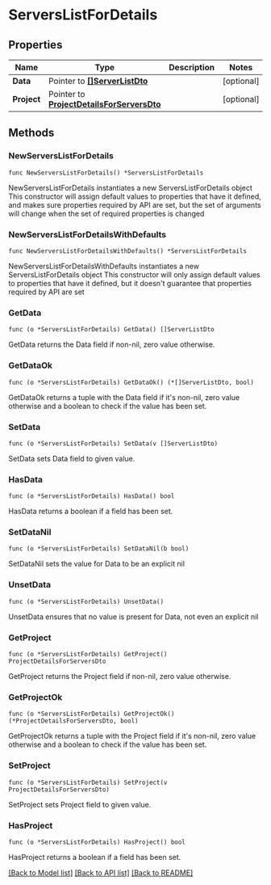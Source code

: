 # ServersListForDetails

## Properties

Name | Type | Description | Notes
------------ | ------------- | ------------- | -------------
**Data** | Pointer to [**[]ServerListDto**](ServerListDto.md) |  | [optional] 
**Project** | Pointer to [**ProjectDetailsForServersDto**](ProjectDetailsForServersDto.md) |  | [optional] 

## Methods

### NewServersListForDetails

`func NewServersListForDetails() *ServersListForDetails`

NewServersListForDetails instantiates a new ServersListForDetails object
This constructor will assign default values to properties that have it defined,
and makes sure properties required by API are set, but the set of arguments
will change when the set of required properties is changed

### NewServersListForDetailsWithDefaults

`func NewServersListForDetailsWithDefaults() *ServersListForDetails`

NewServersListForDetailsWithDefaults instantiates a new ServersListForDetails object
This constructor will only assign default values to properties that have it defined,
but it doesn't guarantee that properties required by API are set

### GetData

`func (o *ServersListForDetails) GetData() []ServerListDto`

GetData returns the Data field if non-nil, zero value otherwise.

### GetDataOk

`func (o *ServersListForDetails) GetDataOk() (*[]ServerListDto, bool)`

GetDataOk returns a tuple with the Data field if it's non-nil, zero value otherwise
and a boolean to check if the value has been set.

### SetData

`func (o *ServersListForDetails) SetData(v []ServerListDto)`

SetData sets Data field to given value.

### HasData

`func (o *ServersListForDetails) HasData() bool`

HasData returns a boolean if a field has been set.

### SetDataNil

`func (o *ServersListForDetails) SetDataNil(b bool)`

 SetDataNil sets the value for Data to be an explicit nil

### UnsetData
`func (o *ServersListForDetails) UnsetData()`

UnsetData ensures that no value is present for Data, not even an explicit nil
### GetProject

`func (o *ServersListForDetails) GetProject() ProjectDetailsForServersDto`

GetProject returns the Project field if non-nil, zero value otherwise.

### GetProjectOk

`func (o *ServersListForDetails) GetProjectOk() (*ProjectDetailsForServersDto, bool)`

GetProjectOk returns a tuple with the Project field if it's non-nil, zero value otherwise
and a boolean to check if the value has been set.

### SetProject

`func (o *ServersListForDetails) SetProject(v ProjectDetailsForServersDto)`

SetProject sets Project field to given value.

### HasProject

`func (o *ServersListForDetails) HasProject() bool`

HasProject returns a boolean if a field has been set.


[[Back to Model list]](../README.md#documentation-for-models) [[Back to API list]](../README.md#documentation-for-api-endpoints) [[Back to README]](../README.md)


